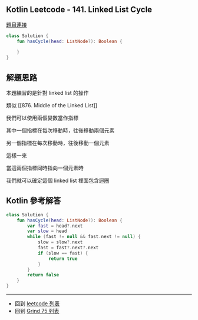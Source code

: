 ## Kotlin Leetcode - 141. Linked List Cycle

[題目連接](https://leetcode.com/problems/linked-list-cycle/)

```kotlin
class Solution {
    fun hasCycle(head: ListNode?): Boolean {
        
    }
}
```

## 解題思路

本題練習的是針對 linked list 的操作

類似 [[876. Middle of the Linked List]]

我們可以使用兩個變數當作指標

其中一個指標在每次移動時，往後移動兩個元素

另一個指標在每次移動時，往後移動一個元素

這樣一來

當這兩個指標同時指向一個元素時

我們就可以確定這個 linked list 裡面包含迴圈

## Kotlin 參考解答

```kotlin
class Solution {
    fun hasCycle(head: ListNode?): Boolean {
        var fast = head?.next
        var slow = head
        while (fast != null && fast.next != null) {
            slow = slow?.next
            fast = fast?.next?.next
            if (slow == fast) {
                return true
            }
        }
        return false
    }
}
```

------

- 回到 [leetcode 列表](index.md)
- 回到 [Grind 75 列表](grind75.md)
